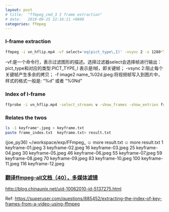 ```yaml
---
layout: post
# title:  "ffmpeg_cmd_3 I frame extraction"
# date:   2019-09-25 22:16:11 +0800
categories: ffmpeg
---
```


### I-frame extraction

```bash
ffmpeg -i vn_hflip.mp4 -vf select='eq(pict_type\,I)' -vsync 2 -s 1280*720 -f image2 keyframe-%03d.jpeg
```

-vf:是一个命令行，表示过滤图形的描述。选择过滤器select会选择帧进行输出：pict_type和对应的类型:PICT_TYPE_I 表示是I帧，即关键帧；
-vsync 2:阻止每个关键帧产生多余的拷贝；
-f image2 name_%02d.jpeg:将视频帧写入到图片中，样式的格式一般是: “%d” 或者 “%0Nd”



### Index of I-frame

```bash
ffprobe -i vn_hflip.mp4 -select_streams v -show_frames -show_entries frame=pict_type -of csv | grep -n I | cut -d ':' -f 1 > frame_index.txt
```



### Relates the twos

```bash
ls -1 keyframe*.jpeg > keyframe.txt
paste frame_index.txt  keyframe.txt> result.txt
```

(joe_py36)
~/workspace/exp/FFmpeg_
☺  more result.txt
☺  more result.txt
1       keyframe-01.jpeg
3       keyframe-02.jpeg
16      keyframe-03.jpeg
25      keyframe-04.jpeg
30      keyframe-05.jpeg
46      keyframe-06.jpeg
55      keyframe-07.jpeg
59      keyframe-08.jpeg
70      keyframe-09.jpeg
83      keyframe-10.jpeg
100     keyframe-11.jpeg
116     keyframe-12.jpeg



### [翻译ffmpeg-all文档（40），多媒体滤镜](http://blog.chinaunix.net/uid-10062010-id-5137275.html)

http://blog.chinaunix.net/uid-10062010-id-5137275.html



Ref: https://superuser.com/questions/885452/extracting-the-index-of-key-frames-from-a-video-using-ffmpeg

